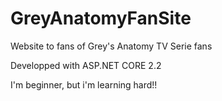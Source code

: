 # GreyAnatomyFanSite

Website to fans of Grey's Anatomy TV Serie fans

Developped with ASP.NET CORE 2.2

I'm beginner, but i'm learning hard!!
